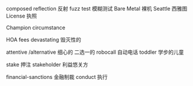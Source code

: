 composed 
reflection 反射
fuzz test 模糊测试
Bare Metal 裸机 
Seattle  西雅图
License 执照

Champion
circumstance

HOA fees
devastating 毁灭性的

attentive /alternative 细心的 二选一的
robocall 自动电话
toddler  学步的儿童

stake 押注 stakeholder 利益悠关方

financial-sanctions 金融制裁
conduct 执行
